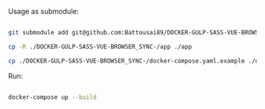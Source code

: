 Usage as submodule:

```bash

git submodule add git@github.com:Battousai89/DOCKER-GULP-SASS-VUE-BROWSER_SYNC-.git

cp -R ./DOCKER-GULP-SASS-VUE-BROWSER_SYNC-/app ./app

cp ./DOCKER-GULP-SASS-VUE-BROWSER_SYNC-/docker-compose.yaml.example ./docker-compose.yaml

```

Run:

```bash

docker-compose up --build

```